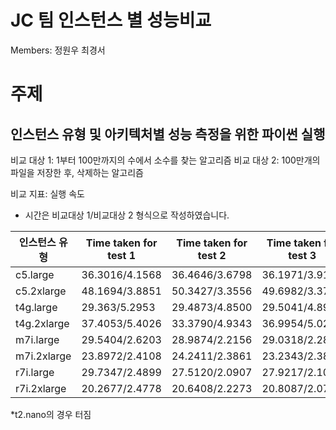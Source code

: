 
# JC 팀 인스턴스 별 성능비교
Members: 정원우 최경서

# 주제

## 인스턴스 유형 및 아키텍처별 성능 측정을 위한 파이썬 실행

비교 대상 1: 1부터 100만까지의 수에서 소수를 찾는 알고리즘
비교 대상 2: 100만개의 파일을 저장한 후, 삭제하는 알고리즘

비교 지표: 실행 속도

* 시간은 비교대상 1/비교대상 2 형식으로 작성하였습니다.

| 인스턴스 유형 | Time taken for test 1 |Time taken for test 2|Time taken for test 3 | 
| ----------------- | -------------------- | ----------------- | ------------------ |
| c5.large     | 36.3016/4.1568	|36.4646/3.6798|	36.1971/3.9116|
| c5.2xlarge|48.1694/3.8851	|50.3427/3.3556	|49.6982/3.3721|
|t4g.large    |  29.363/5.2953|	29.4873/4.8500|	29.5041/4.8962|
|t4g.2xlarge   |37.4053/5.4026|	33.3790/4.9343|	36.9954/5.0260|
|m7i.large  |29.5404/2.6203|28.9874/2.2156|29.0318/2.2814
|m7i.2xlarge|23.8972/2.4108| 24.2411/2.3861| 23.2343/2.3822
|r7i.large|29.7347/2.4899| 27.5120/2.0907| 27.9217/2.1060
|r7i.2xlarge|20.2677/2.4778| 20.6408/2.2273| 20.8087/2.0730

*t2.nano의 경우 터짐

